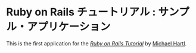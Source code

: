 # Ruby on Rails チュートリアル : サンプル・アプリケーション

This is the first application for the
[*Ruby on Rails Tutorial*](http://railstutorial.jp/)
by [Michael Hartl](http://michaelhartl.com/).
